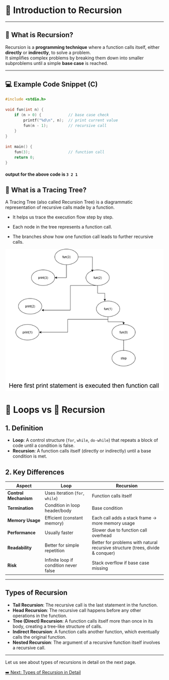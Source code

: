 # 🔄 Introduction to Recursion

---

## 📌 What is Recursion?
Recursion is a **programming technique** where a function calls itself, either **directly** or **indirectly**, to solve a problem.  
It simplifies complex problems by breaking them down into smaller subproblems until a simple **base case** is reached.

---

## 💻 Example Code Snippet (C)

```c
#include <stdio.h>

void fun(int n) {
    if (n > 0) {            // base case check
        printf("%d\n", n);  // print current value
        fun(n - 1);         // recursive call
    }
}

int main() {
    fun(3);                 // function call
    return 0;
}
```
#### output for the above code is `3 2 1` ####
## 🌳 What is a Tracing Tree?

A Tracing Tree (also called Recursion Tree) is a diagrammatic representation of recursive calls made by a function.

- It helps us trace the execution flow step by step.

- Each node in the tree represents a function call.

- The branches show how one function call leads to further recursive calls.

![Recursion Flow/ Tracing tree Tree](./Images/example1.png "Recursion Diagram")

# 🔁 Loops vs 🔄 Recursion

## 1. Definition
- **Loop**: A control structure (`for`, `while`, `do-while`) that repeats a block of code until a condition is false.  
- **Recursion**: A function calls itself (directly or indirectly) until a base condition is 
met. 

## 2. Key Differences

| Aspect              | Loop                                  | Recursion                                                       |
|---------------------|---------------------------------------|-----------------------------------------------------------------|
| **Control Mechanism** | Uses iteration (`for`, `while`)       | Function calls itself                                            |
| **Termination**      | Condition in loop header/body         | Base condition                                                   |
| **Memory Usage**     | Efficient (constant memory)           | Each call adds a stack frame → more memory usage                 |
| **Performance**      | Usually faster                       | Slower due to function call overhead                             |
| **Readability**      | Better for simple repetition          | Better for problems with natural recursive structure (trees, divide & conquer) |
| **Risk**             | Infinite loop if condition never false | Stack overflow if base case missing                              |


---

## Types of Recursion

- **Tail Recursion**: The recursive call is the last statement in the function.
- **Head Recursion**: The recursive call happens before any other operations in the function.
- **Tree (Direct) Recursion**: A function calls itself more than once in its body, creating a tree-like structure of calls.
- **Indirect Recursion**: A function calls another function, which eventually calls the original function.
- **Nested Recursion**: The argument of a recursive function itself involves a recursive call.

---
Let us see about types of recursions in detail on the next page.

[➡️ Next: Types of Recursion in Detail](./TypesOfRecursion.md)

